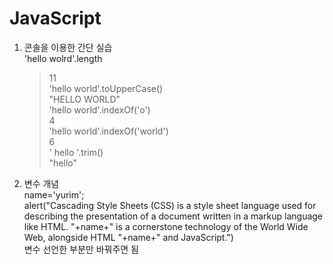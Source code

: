 # JavaScript

1. 콘솔을 이용한 간단 실습  
   'hello wolrd'.length  
   > 11  
   'hello world'.toUpperCase()  
   > "HELLO WORLD"    
   'hello world'.indexOf('o')  
   > 4  
   'hello world'.indexOf('world')  
   > 6  
   '           hello         '.trim()  
   > "hello"  

2. 변수 개념      
name='yurim';       
alert("Cascading Style Sheets (CSS) is a style sheet language used for describing the presentation of a document written in a markup language like HTML. "+name+" is a cornerstone technology of the World Wide Web, alongside HTML "+name+" and JavaScript.")    
변수 선언한 부분만 바꿔주면 됨  
